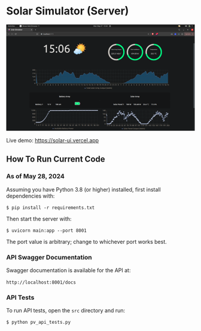 # Solar Simulator (Server)

[![Solar simulator UI](src/assets/images/solar-sim.png?raw=true "Solar Simulator")](https://github.com/FRTNX/solar-sim/blob/master/src/assets/images/solar-sim.png)

Live demo: https://solar-ui.vercel.app

## How To Run Current Code
### As of May 28, 2024

Assuming you have Python  3.8 (or higher) installed, first install dependencies with:
```
$ pip install -r requirements.txt
```

Then start the server with:
```
$ uvicorn main:app --port 8001
```
The port value is arbitrary; change to whichever port works best.

### API Swagger Documentation

Swagger documentation is available for the API at:

`http://localhost:8001/docs`

### API Tests

To run API tests, open the `src` directory and run:
```
$ python pv_api_tests.py
```

